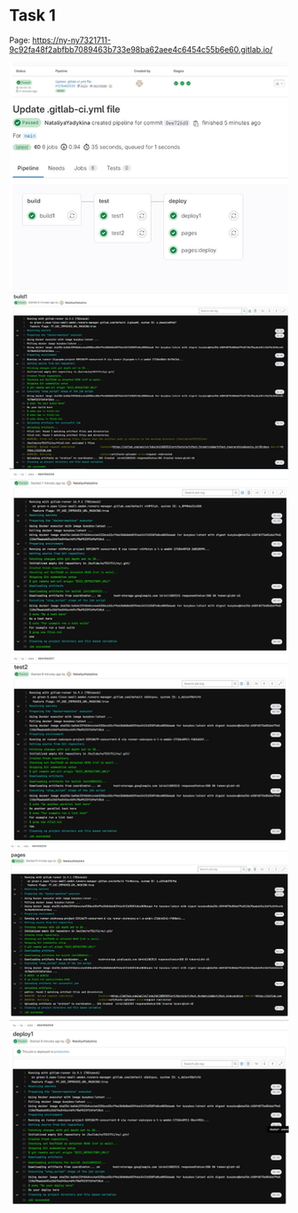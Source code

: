 # Task 1

Page: https://ny-ny7321711-9c92fa48f2abfbb7089463b733e98ba62aee4c6454c55b6e60.gitlab.io/

<img src='./pipeline.jpg'>
<img src='./pipeline_details.jpg'>
<img src='./job_build_success.jpg'>
<img src='./job_test1_success.jpg'>
<img src='./job_test2_success.jpg'>
<img src='./job_pages_success.jpg'>
<img src='./job_deploy1_success.jpg'>